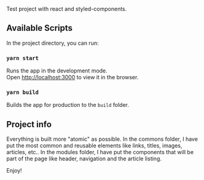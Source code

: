 Test project with react and styled-components.

## Available Scripts

In the project directory, you can run:

### `yarn start`

Runs the app in the development mode.<br />
Open [http://localhost:3000](http://localhost:3000) to view it in the browser.


### `yarn build`

Builds the app for production to the `build` folder.


## Project info

Everything is built more "atomic" as possible.
In the commons folder, I have put the most common and reusable elements like links, titles, images, articles, etc..
In the modules folder, I have put the components that will be part of the page like header, navigation and the article listing.

Enjoy!


